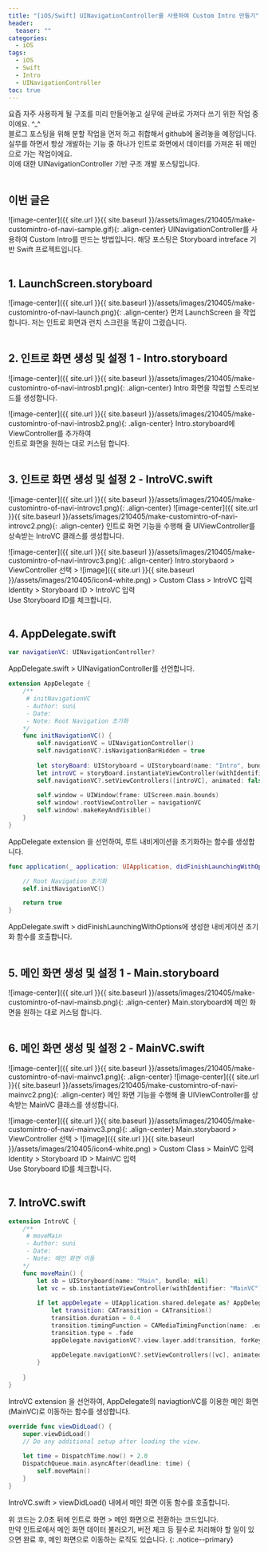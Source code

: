 ```yaml
---
title: "[iOS/Swift] UINavigationController를 사용하여 Custom Intro 만들기"
header:
  teaser: ""
categories:
  - iOS
tags:
  - iOS
  - Swift
  - Intro
  - UINavigationController
toc: true
---
```



요즘 자주 사용하게 될 구조를 미리 만들어놓고 실무에 곧바로 가져다 쓰기 위한 작업 중이에요. ^_^<br>
블로그 포스팅을 위해 분할 작업을 먼저 하고 취합해서 github에 올려놓을 예정입니다.  <br>
실무를 하면서 항상 개발하는 기능 중 하나가 인트로 화면에서 데이터를 가져온 뒤 메인으로 가는 작업이에요.<br>
이에 대한 UINavigationController 기반 구조 개발 포스팅입니다.<br><br>


## 이번 글은 
![image-center]({{ site.url }}{{ site.baseurl }}/assets/images/210405/make-customintro-of-navi-sample.gif){: .align-center}
UINavigationController를 사용하여 Custom Intro를 만드는 방법입니다.
해당 포스팅은 Storyboard intreface 기반 Swift 프로젝트입니다.
<br><br>


## 1. LaunchScreen.storyboard

![image-center]({{ site.url }}{{ site.baseurl }}/assets/images/210405/make-customintro-of-navi-launch.png){: .align-center}
먼저 LaunchScreen 을 작업합니다.
저는 인트로 화면과 런치 스크린을 똑같이 그렸습니다.
<br><br>


## 2. 인트로 화면 생성 및 설정 1 - Intro.storyboard

![image-center]({{ site.url }}{{ site.baseurl }}/assets/images/210405/make-customintro-of-navi-introsb1.png){: .align-center}
Intro 화면을 작업할 스토리보드를 생성합니다. 
<br>

![image-center]({{ site.url }}{{ site.baseurl }}/assets/images/210405/make-customintro-of-navi-introsb2.png){: .align-center}
Intro.storyboard에 ViewController를 추가하여<br>
인트로 화면을 원하는 대로 커스텀 합니다.
<br><br>


## 3. 인트로 화면 생성 및 설정 2 - IntroVC.swift

![image-center]({{ site.url }}{{ site.baseurl }}/assets/images/210405/make-customintro-of-navi-introvc1.png){: .align-center}
![image-center]({{ site.url }}{{ site.baseurl }}/assets/images/210405/make-customintro-of-navi-introvc2.png){: .align-center}
인트로 화면 기능을 수행해 줄 UIViewController를 상속받는 IntroVC 클래스를 생성합니다.
<br>

![image-center]({{ site.url }}{{ site.baseurl }}/assets/images/210405/make-customintro-of-navi-introvc3.png){: .align-center}
Intro.storybaord > ViewController 선택 > ![image]({{ site.url }}{{ site.baseurl }}/assets/images/210405/icon4-white.png) > Custom Class > IntroVC 입력 <br>
Identity > Storyboard ID > IntroVC 입력<br>
Use Storyboard ID를 체크합니다.
<br><br>


## 4. AppDelegate.swift


```swift
var navigationVC: UINavigationController?
```
AppDelegate.swift > UINavigationController를 선언합니다.
<br>

```swift
extension AppDelegate {
    /**
     # initNavigationVC
     - Author: suni
     - Date:
     - Note: Root Navigation 초기화
    */
    func initNavigationVC() {
        self.navigationVC = UINavigationController()
        self.navigationVC?.isNavigationBarHidden = true
        
        let storyBoard: UIStoryboard = UIStoryboard(name: "Intro", bundle: nil)
        let introVC = storyBoard.instantiateViewController(withIdentifier: "IntroVC") as! IntroVC
        self.navigationVC?.setViewControllers([introVC], animated: false)
        
        self.window = UIWindow(frame: UIScreen.main.bounds)
        self.window!.rootViewController = navigationVC
        self.window!.makeKeyAndVisible()
    }
}
```
AppDelegate extension 을 선언하여, 루트 내비게이션을 초기화하는 함수를 생성합니다.
<br>

```swift 
func application(_ application: UIApplication, didFinishLaunchingWithOptions launchOptions: [UIApplication.LaunchOptionsKey: Any]?) -> Bool {

    // Root Navigation 초기화
    self.initNavigationVC()

    return true
}
```
AppDelegate.swift > didFinishLaunchingWithOptions에 생성한 내비게이션 초기화 함수를 호출합니다.
<br><br>


## 5. 메인 화면 생성 및 설정 1 - Main.storyboard


![image-center]({{ site.url }}{{ site.baseurl }}/assets/images/210405/make-customintro-of-navi-mainsb.png){: .align-center}
Main.storyboard에 메인 화면을 원하는 대로 커스텀 합니다.
<br><br>


## 6. 메인 화면 생성 및 설정 2 - MainVC.swift


![image-center]({{ site.url }}{{ site.baseurl }}/assets/images/210405/make-customintro-of-navi-mainvc1.png){: .align-center}
![image-center]({{ site.url }}{{ site.baseurl }}/assets/images/210405/make-customintro-of-navi-mainvc2.png){: .align-center}
메인 화면 기능을 수행해 줄 UIViewController를 상속받는 MainVC 클래스를 생성합니다.

![image-center]({{ site.url }}{{ site.baseurl }}/assets/images/210405/make-customintro-of-navi-mainvc3.png){: .align-center}
Main.storybaord > ViewController 선택 > ![image]({{ site.url }}{{ site.baseurl }}/assets/images/210405/icon4-white.png) > Custom Class > MainVC 입력 <br>
Identity > Storyboard ID > MainVC 입력<br>
Use Storyboard ID를 체크합니다.
<br><br>


## 7. IntroVC.swift


```swift
extension IntroVC {
    /**
     # moveMain
     - Author: suni
     - Date:
     - Note: 메인 화면 이동
    */
    func moveMain() {
        let sb = UIStoryboard(name: "Main", bundle: nil)
        let vc = sb.instantiateViewController(withIdentifier: "MainVC") as! MainVC
        
        if let appDelegate = UIApplication.shared.delegate as? AppDelegate {
            let transition: CATransition = CATransition()
            transition.duration = 0.4
            transition.timingFunction = CAMediaTimingFunction(name: .easeInEaseOut)
            transition.type = .fade
            appDelegate.navigationVC?.view.layer.add(transition, forKey: nil)
            
            appDelegate.navigationVC?.setViewControllers([vc], animated: false)
        }
        
    }
}
```
IntroVC extension 을 선언하여, AppDelegate의 naviagtionVC를 이용한 메인 화면(MainVC)로 이동하는 함수를 생성합니다.
<br>

```swift
override func viewDidLoad() {
    super.viewDidLoad()
    // Do any additional setup after loading the view.
    
    let time = DispatchTime.now() + 2.0
    DispatchQueue.main.asyncAfter(deadline: time) {
        self.moveMain()
    }
}
```
IntroVC.swift > viewDidLoad() 내에서 메인 화면 이동 함수를 호출합니다.
<br>

위 코드는 2.0초 뒤에 인트로 화면 > 메인 화면으로 전환하는 코드입니다.<br>
만약 인트로에서 메인 화면 데이터 불러오기, 버전 체크 등 필수로 처리해야 할 일이 있으면 완료 후, 메인 화면으로 이동하는 로직도 있습니다.
{: .notice--primary}

<br><br>
